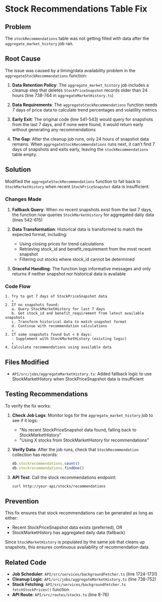 # Stock Recommendations Table Fix

## Problem
The `stockRecommendations` table was not getting filled with data after the `aggregate_market_history` job ran.

## Root Cause
The issue was caused by a timing/data availability problem in the `aggregateStockRecommendations` function:

1. **Data Retention Policy**: The `aggregate_market_history` job includes a cleanup step that deletes `StockPriceSnapshot` records older than 24 hours (line 738-744 in `aggregateMarketHistory.ts`)

2. **Data Requirements**: The `aggregateStockRecommendations` function needs 7 days of price data to calculate trend percentages and volatility metrics

3. **Early Exit**: The original code (line 541-543) would query for snapshots from the last 7 days, and if none were found, it would return early without generating any recommendations

4. **The Gap**: After the cleanup job runs, only 24 hours of snapshot data remains. When `aggregateStockRecommendations` runs next, it can't find 7 days of snapshots and exits early, leaving the `stockRecommendations` table empty.

## Solution
Modified the `aggregateStockRecommendations` function to fall back to `StockMarketHistory` when recent `StockPriceSnapshot` data is insufficient:

### Changes Made
1. **Fallback Query**: When no recent snapshots exist from the last 7 days, the function now queries `StockMarketHistory` for aggregated daily data (lines 542-615)

2. **Data Transformation**: Historical data is transformed to match the expected format, including:
   - Using closing prices for trend calculations
   - Retrieving stock_id and benefit_requirement from the most recent snapshot
   - Filtering out stocks where stock_id cannot be determined

3. **Graceful Handling**: The function logs informative messages and only returns if neither snapshot nor historical data is available

### Code Flow
```
1. Try to get 7 days of StockPriceSnapshot data
   ↓
2. If no snapshots found:
   a. Query StockMarketHistory for last 7 days
   b. Get stock_id and benefit_requirement from latest available snapshots
   c. Transform historical data to match snapshot format
   d. Continue with recommendation calculations
   ↓
3. If some snapshots found but < 6 days:
   - Supplement with StockMarketHistory (existing logic)
   ↓
4. Calculate recommendations using available data
```

## Files Modified
- `API/src/jobs/aggregateMarketHistory.ts`: Added fallback logic to use StockMarketHistory when StockPriceSnapshot data is insufficient

## Testing Recommendations
To verify the fix works:

1. **Check Job Logs**: Monitor logs for the `aggregate_market_history` job to see if it logs:
   - "No recent StockPriceSnapshot data found, falling back to StockMarketHistory"
   - "Using X stocks from StockMarketHistory for recommendations"

2. **Verify Data**: After the job runs, check that `StockRecommendation` collection has records:
   ```javascript
   db.stockrecommendations.count()
   db.stockrecommendations.findOne()
   ```

3. **API Test**: Call the stock recommendations endpoint:
   ```bash
   curl http://your-api/stocks/recommendations
   ```

## Prevention
This fix ensures that stock recommendations can be generated as long as either:
- Recent StockPriceSnapshot data exists (preferred), OR
- StockMarketHistory has aggregated daily data (fallback)

Since `StockMarketHistory` is populated by the same job that cleans up snapshots, this ensures continuous availability of recommendation data.

## Related Code
- **Job Scheduler**: `API/src/services/backgroundFetcher.ts` (line 1724-1731)
- **Cleanup Logic**: `API/src/jobs/aggregateMarketHistory.ts` (line 738-752)
- **Stock Fetching**: `API/src/services/backgroundFetcher.ts` `fetchStockPrices()` function
- **API Route**: `API/src/routes/stocks.ts` (line 8-76)

